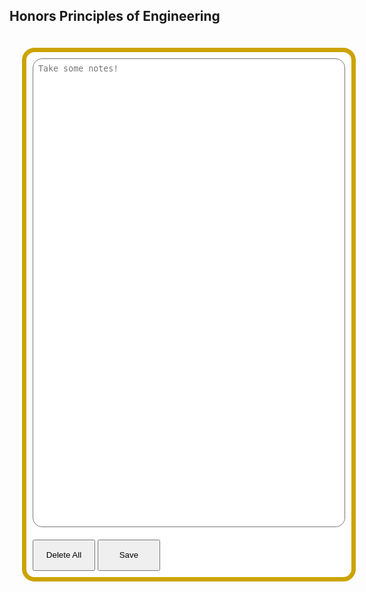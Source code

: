 <html>
<body>
   <h2>Honors Principles of Engineering</h2>
   <style>
      .box {
         width: 500px;
         background-color: white;
         padding: 10px;
         margin: 20px;
         border: 7.5px #cca300 solid;
         border-radius: 20px;
         float: left;
         color: black;
      }
      .input{
         width: 500px;
         resize: none;
         height: 750px;
         border-radius: 15px;
         padding: 0.5rem;
      }
      .button{
         width: 100px;
         height: 50px;
         margin-top: 20px;
      }

   </style>
   <body>
      <div type="text" class="box" id="box">
         <textarea class="input" placeholder="Take some notes!" id="input2"></textarea>
      <button onclick="del_data()" id="delete" class="button">Delete All</button>
      <button onclick="save_data()" id="save" class="button">Save</button>
      </div>
   </body>
   <script>
      function save_data() {
      let data = document.getElementById("input2").value.split(" ");
      localStorage.setItem("b", JSON.stringify(data))
    } 
   document.getElementById("input2").value = JSON.parse(localStorage.getItem("b")).join(" ")
   function del_data(){
      let mt = [];
      localStorage.setItem("b", JSON.stringify(mt))
      document.getElementById("input2").value = ""
   }
   </script>
</body>
</html>
